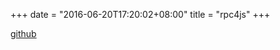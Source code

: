 +++
date = "2016-06-20T17:20:02+08:00"
title = "rpc4js"
+++

[github](https://github.com/u10/rpc4js)